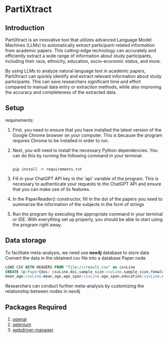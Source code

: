 # PartiXtract

## Introduction

PartiXtract is an innovative tool that utilizes advanced Language Model Machines (LLMs) to automatically extract participant-related information from academic papers. This cutting-edge technology can accurately and efficiently extract a wide range of information about study participants, including their race, ethnicity, education, socio-economic status, and more.

By using LLMs to analyze natural language text in academic papers, PartiXtract can quickly identify and extract relevant information about study participants. This can save researchers significant time and effort compared to manual data entry or extraction methods, while also improving the accuracy and completeness of the extracted data.

## Setup

requirements:

1. First, you need to ensure that you have installed the latest version of the Google Chrome browser on your computer. This is because the program requires Chrome to be installed in order to run.

2. Next, you will need to install the necessary Python dependencies. You can do this by running the following command in your terminal:

    ```shell

    pip install -r requirements.txt

    ```

3. Fill in your ChatGPT API key in the 'api' variable of the program. This is necessary to authenticate your requests to the ChatGPT API and ensure that you can make use of its features.

4. In the PaperReader() constructor, fill in the doi of the papers you need to summarize the information of the subjects in the form of strings

5. Run the program by executing the appropriate command in your terminal or IDE. With everything set up properly, you should be able to start using the program right away.

## Data storage

To facilitate meta-analysis, we need use __neo4j__ database to store data
Convert the data in the obtained csv file into a database Paper node

```sql
LOAD CSV WITH HEADERS FROM "file:///result.csv" as csvLine
CREATE (p:Paper{doi: csvLine.doi,sample_size:csvLine.sample_size,female:csvLine.female,
mean_age:csvLine.mean_age,age_span:csvLine.age_span,education:csvLine.education,race:csvLine.race,area:csvLine.area,socioeconomic:csvLine.socioeconomic,remuneration:csvLine.remuneration,handedness:csvLine.handedness})
```

Researchers can conduct further meta-analysis by customizing the relationship between nodes in neo4j

## Packages Required

1. [openai](https://github.com/openai/openai-python)  
2. [selenium](https://www.selenium.dev/)  
3. [webdriver-manager](https://github.com/SergeyPirogov/webdriver_manager)
